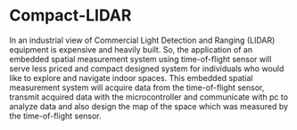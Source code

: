 # Compact-LIDAR

In an industrial view of Commercial Light Detection and Ranging (LIDAR) equipment is
expensive and heavily built. So, the application of an embedded spatial measurement system
using time-of-flight sensor will serve less priced and compact designed system for individuals
who would like to explore and navigate indoor spaces. This embedded spatial measurement
system will acquire data from the time-of-flight sensor, transmit acquired data with the
microcontroller and communicate with pc to analyze data and also design the map of the space
which was measured by the time-of-flight sensor. 
